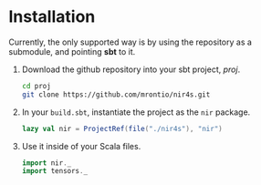 # Installation
Currently, the only supported way is by using the repository as a submodule, and pointing **sbt** to it.

1. Download the github repository into your sbt project, *proj*.
   ```bash
   cd proj
   git clone https://github.com/mrontio/nir4s.git
   ```
2. In your `build.sbt`, instantiate the project as the `nir` package.
   ```scala
   lazy val nir = ProjectRef(file("./nir4s"), "nir")
   ```
3. Use it inside of your Scala files.
   ```scala
   import nir._
   import tensors._
   ```
